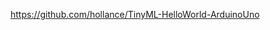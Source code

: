 

<!--
 * @version:
 * @Author:  StevenJokess https://github.com/StevenJokess
 * @Date: 2020-12-17 21:45:05
 * @LastEditors:  StevenJokess https://github.com/StevenJokess
 * @LastEditTime: 2020-12-17 21:45:05
 * @Description:
 * @TODO::
 * @Reference:
-->
https://github.com/hollance/TinyML-HelloWorld-ArduinoUno
